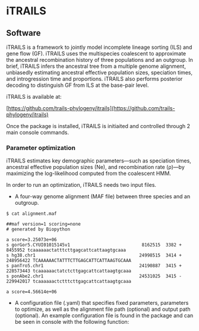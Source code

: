 # iTRAILS

## Software

iTRAILS is a framework to jointly model incomplete lineage sorting (ILS) and gene flow (GF). iTRAILS uses the multispecies coalescent to approximate the ancestral recombination history of three populations and an outgroup. In brief, iTRAILS infers the ancestral tree from a multiple genome alignment, unbiasedly estimating ancestral effective population sizes, speciation times, and introgression time and proportions. iTRAILS also performs posterior decoding to distinguish GF from ILS at the base-pair level.

iTRAILS is available at:

[https://github.com/trails-phylogeny/itrails](https://github.com/trails-phylogeny/itrails)

Once the package is installed, iTRAILS is initiaited and controlled through 2 main console commands. 

### Parameter optimization

iTRAILS estimates key demographic parameters—such as speciation times, ancestral effective population sizes (Ne), and recombination rate (ρ)—by maximizing the log-likelihood computed from the coalescent HMM. 

In order to run an optimization, iTRAILS needs two input files.
  - A four-way genome alignment (MAF file) between three species and an outgroup.

```
$ cat alignment.maf

##maf version=1 scoring=none
# generated by Biopython

a score=3.25073e+06
s gorGor5.CYUI01015145v1                           8162515  3382 +         8455952 tcaaaaaactatttcttgagcattcattaagtgcaaa
s hg38.chr1                                       24998515  3414 +       248956422 TCAAAAAACTATTTCTTGAGCATTCATTAAGTGCAAA
s panTro5.chr1                                    24190887  3415 +       228573443 tcaaaaaactatctcttgagcattcattaagtgcaaa
s ponAbe2.chr1                                    24531025  3415 -       229942017 tcaaaaaactctttcttgagcattcattaagtgcaaa

a score=4.56614e+06
```

  - A configuration file (.yaml) that specifies fixed parameters, parameters to optimize, as well as the alignment file path (optional) and output path (optional). An example configuration file is found in the package and can be seen in console with the following function: